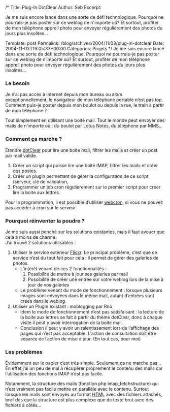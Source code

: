/*
 Title: Plug-In DotClear
 Author: Seb
 Excerpt: <p>Je me suis encore lanc&eacute; dans une sorte de d&eacute;fi technologique. Pourquoi ne pourrais-je pas poster sur ce weblog de n'importe o&ugrave;? Et surtout, profiter de mon t&eacute;l&eacute;phone appreil photo pour envoyer r&eacute;guli&egrave;rement des photos du jours plus insolites...</p>
 Template: post
 Permalink: /blog/archives/2004/11/03/plug-in-dotclear
 Date: 2004-11-03T19:05:37+00:00
 Categories: Projets
*/
Je me suis encore lanc&eacute; dans une sorte de d&eacute;fi technologique. Pourquoi ne pourrais-je pas poster sur ce weblog de n&rsquo;importe o&ugrave;? Et surtout, profiter de mon t&eacute;l&eacute;phone appreil photo pour envoyer r&eacute;guli&egrave;rement des photos du jours plus insolites&#8230;

<!--more-->

  
### Le besoin

Je n&rsquo;ai pas acc&egrave;s &agrave; Internet depuis mon bureau ou alors exceptionnellement, le navigateur de mon t&eacute;l&eacute;phone portable n&rsquo;est pas top. Comment puis-je poster depuis mon boulot ou depuis la rue, le train &agrave; partir de mon t&eacute;l&eacute;phone&nbsp;?

Tout simplement en utilisant une boite mail. Tout le monde peut envoyer des mails de n&rsquo;importe o&ugrave;&nbsp;: du boulot par Lotus Notes, du t&eacute;l&eacute;phone par <acronym>MMS</acronym>&#8230;

### Comment &ccedil;a marche&nbsp;?

&Eacute;tendre <a href="http://www.dotclear.net" hreflang="fr">dotClear</a> pour lire une boite mail, filtrer les mails et cr&eacute;er un post par mail valide.

1.  Cr&eacute;er un script qui puisse lire une boite <acronym>IMAP</acronym>, filtrer les mails et cr&eacute;er des postes.
2.  Cr&eacute;er un plugin permettant de g&eacute;rer la configuration de ce script (serveur, cl&eacute; de validation,
3.  Programmer un job cron r&eacute;guli&egrave;rement sur le premier script pour cr&eacute;er lire la boite aux lettres

Pour la programmation, il est possible d&rsquo;utiliser <a href="http://www.webcron.org/click.php?ref=z720" hreflang="fr">webcron</a>, si vous ne pouvez pas acc&eacute;der &agrave; cron sur le serveur.

### Pourquoi r&eacute;inventer la poudre&nbsp;?

Je me suis aussi pench&eacute; sur les solutions existantes, mais il faut avouer que cela &agrave; moins de charme.  
J&rsquo;ai trouv&eacute; 2 solutions utilisables&nbsp;:

1.  Utiliser le service ext&eacute;rieur <a href="http://www.flickr.com" hreflang="en">Flickr</a>. Le principal probl&egrave;me, c&rsquo;est que ce service n&rsquo;est du tout fait pour cela&nbsp;: il permet de g&eacute;rer des galeries de photos. 
    *   L&rsquo;int&eacute;r&ecirc;t venant de ces 2 fonctionnalit&eacute;s&nbsp;: 
        1.  Possibilit&eacute; de mettre &agrave; jour ses galeries par mail
        2.  Possibilit&eacute; de cr&eacute;er une entr&eacute;e sur votre weblog lors de la mise &agrave; jour de vos galeries
    *   Le probl&egrave;me venant du mode de fonctionnement&nbsp;: lorsque plusieurs images sont envoy&eacute;es dans le m&ecirc;me mail, autant d&rsquo;entr&eacute;es sont cr&eacute;es dans le weblog.
2.  Utiliser un PlugIn existant&nbsp;: moblogging par Rn&otilde; 
    *   Idem le mode de fonctionnement n&rsquo;est pas satisfaisant&nbsp;: la lecture de la boite aux lettres se fait &agrave; partir du th&egrave;me dotClear, donc &agrave; chaque visite il peut y avoir interrogation de la boite mail.
    *   Conclusion il peut y avoir un ralentissement lors de l&rsquo;affichage des pages qui n&rsquo;est pas acceptable. L&rsquo;action de consultation doit &ecirc;tre s&eacute;par&eacute;e de l&rsquo;action de mise &agrave; jour. (En tout cas, pour moi)

### Les probl&egrave;mes

&Eacute;videmment sur le papier c&rsquo;est tr&egrave;s simple. Seulement &ccedil;a ne marche pas&#8230; En effet j&rsquo;ai un peu de mal &agrave; r&eacute;cup&eacute;rer proprement le contenu des mails car l&rsquo;utilisation des fonctions <acronym>IMAP</acronym> n&rsquo;est pas facile.

Notamment, la structure des mails (fonction <acronym>php</acronym> imap_fetchstructure) qui n&rsquo;est vraiment pas facile mettre en parall&egrave;le avec le contenu. Surtout lorsque les mails sont envoy&eacute;s au format <acronym title="HyperText Markup Language">HTML</acronym> avec des fichiers attach&eacute;s, bref d&egrave;s que la structure est plus complexe que de texte brut avec des fichiers &agrave; c&ocirc;t&eacute;s&#8230;